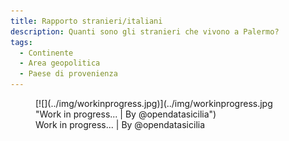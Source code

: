 ```yaml
---
title: Rapporto stranieri/italiani
description: Quanti sono gli stranieri che vivono a Palermo?
tags:
  - Continente
  - Area geopolitica
  - Paese di provenienza
---
```



<figure markdown>
[![](../img/workinprogress.jpg)](../img/workinprogress.jpg "Work in progress... | By @opendatasicilia")
  <figcaption>Work in progress... | By @opendatasicilia</figcaption>
</figure>